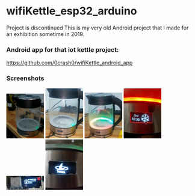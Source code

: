 # wifiKettle_esp32_arduino
Project is discontinued
This is my very old Android project that I made for an exhibition sometime in 2019.

### Android app for that iot kettle project:
https://github.com/0crash0/wifiKettle_android_app


### Screenshots 
<img src="https://github.com/0crash0/wifiKettle_esp32_arduino/blob/main/images/img1.jpg" width="100"> <img src="https://github.com/0crash0/wifiKettle_esp32_arduino/blob/main/images/img2.jpg" width="100"> 
<img src="https://github.com/0crash0/wifiKettle_esp32_arduino/blob/main/images/img3.jpg" width="100"> <img src="https://github.com/0crash0/wifiKettle_esp32_arduino/blob/main/images/img4.JPG" width="100"> 
<img src="https://github.com/0crash0/wifiKettle_esp32_arduino/blob/main/images/img5.jpg" width="100"> <img src="https://github.com/0crash0/wifiKettle_esp32_arduino/blob/main/images/img6.jpg" width="100"> 
